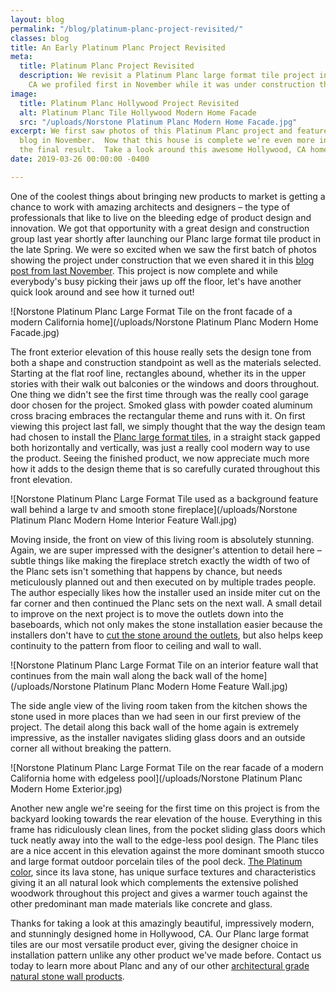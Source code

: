 ```yaml
---
layout: blog
permalink: "/blog/platinum-planc-project-revisited/"
classes: blog
title: An Early Platinum Planc Project Revisited
meta:
  title: Platinum Planc Project Revisited
  description: We revisit a Platinum Planc large format tile project in Hollywood,
    CA we profiled first in November while it was under construction that is now complete.
image:
  title: Platinum Planc Hollywood Project Revisited
  alt: Platinum Planc Tile Hollywood Modern Home Facade
  src: "/uploads/Norstone Platinum Planc Modern Home Facade.jpg"
excerpt: We first saw photos of this Platinum Planc project and featured it in our
  blog in November.  Now that this house is complete we're even more in love with
  the final result.  Take a look around this awesome Hollywood, CA home with us today.
date: 2019-03-26 00:00:00 -0400

---
```

One of the coolest things about bringing new products to market is getting a chance to work with amazing architects and designers – the type of professionals that like to live on the bleeding edge of product design and innovation. We got that opportunity with a great design and construction group last year shortly after launching our Planc large format tile product in the late Spring. We were so excited when we saw the first batch of photos showing the project under construction that we even shared it in this [blog post from last November](https://www.norstoneusa.com/blog/planc-large-format-tile-hollywood-home/). This project is now complete and while everybody's busy picking their jaws up off the floor, let's have another quick look around and see how it turned out!

![Norstone Platinum Planc Large Format Tile on the front facade of a modern California home](/uploads/Norstone Platinum Planc Modern Home Facade.jpg)

The front exterior elevation of this house really sets the design tone from both a shape and construction standpoint as well as the materials selected. Starting at the flat roof line, rectangles abound, whether its in the upper stories with their walk out balconies or the windows and doors throughout. One thing we didn't see the first time through was the really cool garage door chosen for the project. Smoked glass with powder coated aluminum cross bracing embraces the rectangular theme and runs with it. On first viewing this project last fall, we simply thought that the way the design team had chosen to install the [Planc large format tiles](https://www.norstoneusa.com/products/large-format-stone-veneer/), in a straight stack gapped both horizontally and vertically, was just a really cool modern way to use the product. Seeing the finished product, we now appreciate much more how it adds to the design theme that is so carefully curated throughout this front elevation.

![Norstone Platinum Planc Large Format Tile used as a background feature wall behind a large tv and smooth stone fireplace](/uploads/Norstone Platinum Planc Modern Home Interior Feature Wall.jpg)

Moving inside, the front on view of this living room is absolutely stunning. Again, we are super impressed with the designer's attention to detail here – subtle things like making the fireplace stretch exactly the width of two of the Planc sets isn't something that happens by chance, but needs meticulously planned out and then executed on by multiple trades people. The author especially likes how the installer used an inside miter cut on the far corner and then continued the Planc sets on the next wall. A small detail to improve on the next project is to move the outlets down into the baseboards, which not only makes the stone installation easier because the installers don't have to [cut the stone around the outlets](https://www.norstoneusa.com/blog/installating-norstone-around-outlets-norstone-classroom-series/), but also helps keep continuity to the pattern from floor to ceiling and wall to wall.

![Norstone Platinum Planc Large Format Tile on an interior feature wall that continues from the main wall along the back wall of the home](/uploads/Norstone Platinum Planc Modern Home Feature Wall.jpg)

The side angle view of the living room taken from the kitchen shows the stone used in more places than we had seen in our first preview of the project. The detail along this back wall of the home again is extremely impressive, as the installer navigates sliding glass doors and an outside corner all without breaking the pattern.

![Norstone Platinum Planc Large Format Tile on the rear facade of a modern California home with edgeless pool](/uploads/Norstone Platinum Planc Modern Home Exterior.jpg)

Another new angle we're seeing for the first time on this project is from the backyard looking towards the rear elevation of the house. Everything in this frame has ridiculously clean lines, from the pocket sliding glass doors which tuck neatly away into the wall to the edge-less pool design. The Planc tiles are a nice accent in this elevation against the more dominant smooth stucco and large format outdoor porcelain tiles of the pool deck. [The Platinum color](https://www.norstoneusa.com/products/large-format-stone-veneer/platinum/), since its lava stone, has unique surface textures and characteristics giving it an all natural look which complements the extensive polished woodwork throughout this project and gives a warmer touch against the other predominant man made materials like concrete and glass.

Thanks for taking a look at this amazingly beautiful, impressively modern, and stunningly designed home in Hollywood, CA. Our Planc large format tiles are our most versatile product ever, giving the designer choice in installation pattern unlike any other product we've made before. Contact us today to learn more about Planc and any of our other [architectural grade natural stone wall products](https://www.norstoneusa.com/products/).